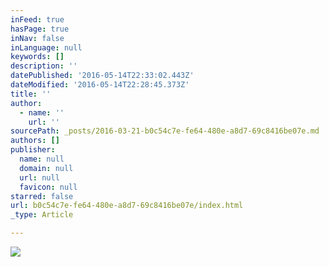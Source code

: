 ```yaml
---
inFeed: true
hasPage: true
inNav: false
inLanguage: null
keywords: []
description: ''
datePublished: '2016-05-14T22:33:02.443Z'
dateModified: '2016-05-14T22:28:45.373Z'
title: ''
author:
  - name: ''
    url: ''
sourcePath: _posts/2016-03-21-b0c54c7e-fe64-480e-a8d7-69c8416be07e.md
authors: []
publisher:
  name: null
  domain: null
  url: null
  favicon: null
starred: false
url: b0c54c7e-fe64-480e-a8d7-69c8416be07e/index.html
_type: Article

---
```

![](https://s3-us-west-2.amazonaws.com/the-grid-img/p/243c5c77e08b20aee30323d447227e01fb3b4f78.jpg)
